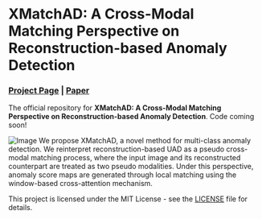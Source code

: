 # XMatchAD: A Cross-Modal Matching Perspective on Reconstruction-based Anomaly Detection
### [Project Page](https://github.com/Mingxiu-Cai/XMatchAD) | [Paper]()

The official repository for **XMatchAD: A Cross-Modal Matching Perspective on Reconstruction-based Anomaly Detection**. Code coming soon!

![Image](https://github.com/Mingxiu-Cai/XMatchAD/tree/main/images/overview.png)
We propose XMatchAD, a novel method for multi-class anomaly detection. We reinterpret reconstruction-based UAD as a pseudo cross-modal matching process, where the input image and its reconstructed counterpart are treated as two pseudo modalities. Under this perspective, anomaly score maps are generated through local matching using the window-based cross-attention mechanism.

This project is licensed under the MIT License - see the [LICENSE](LICENSE) file for details.
